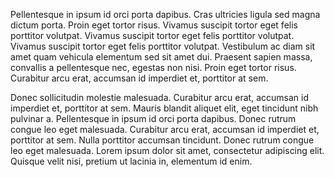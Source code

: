 Pellentesque in ipsum id orci porta dapibus. Cras ultricies ligula sed magna dictum porta. Proin eget tortor risus. Vivamus suscipit tortor eget felis porttitor volutpat. Vivamus suscipit tortor eget felis porttitor volutpat. Vivamus suscipit tortor eget felis porttitor volutpat. Vestibulum ac diam sit amet quam vehicula elementum sed sit amet dui. Praesent sapien massa, convallis a pellentesque nec, egestas non nisi. Proin eget tortor risus. Curabitur arcu erat, accumsan id imperdiet et, porttitor at sem.

Donec sollicitudin molestie malesuada. Curabitur arcu erat, accumsan id imperdiet et, porttitor at sem. Mauris blandit aliquet elit, eget tincidunt nibh pulvinar a. Pellentesque in ipsum id orci porta dapibus. Donec rutrum congue leo eget malesuada. Curabitur arcu erat, accumsan id imperdiet et, porttitor at sem. Nulla porttitor accumsan tincidunt. Donec rutrum congue leo eget malesuada. Lorem ipsum dolor sit amet, consectetur adipiscing elit. Quisque velit nisi, pretium ut lacinia in, elementum id enim.
